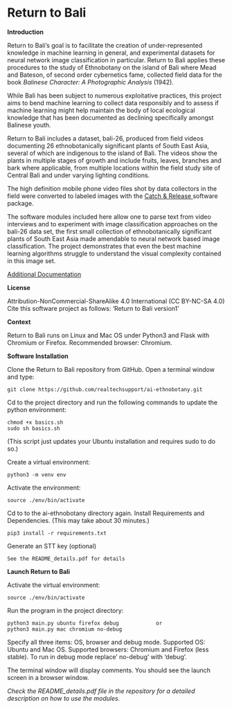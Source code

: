 # Return to Bali

<b>Introduction</b>

Return to Bali’s goal is to facilitate the creation of under-represented knowledge in machine learning in general, and experimental datasets for neural network image classification in particular. Return to Bali applies these procedures to the study of Ethnobotany on the island of Bali where Mead and Bateson, of second order cybernetics fame, collected field data for the book <i>Balinese Character: A Photographic Analysis </i> (1942). 

While Bali has been subject to numerous exploitative practices, this project aims to bend machine learning to collect data responsibly and to assess if machine learning might help maintain the body of local ecological knowledge that has been documented as declining specifically amongst Balinese youth. 

Return to Bali includes a dataset, bali-26, produced from field videos documenting 26 ethnobotanically significant plants of South East Asia, several of which are indigenous to the island of Bali. The videos show the plants in multiple stages of growth and include fruits, leaves, branches and bark where applicable, from multiple locations within the field study site of Central Bali and under varying lighting conditions.

The high definition mobile phone video files shot by data collectors in the field were converted to labeled images with the <a href="https://github.com/realtechsupport/c-plus-r"> Catch & Release </a> software package.

The software modules included here allow one to parse text from video interviews and to experiment with image classification approaches on the bali-26 data set, the first small collection of ethnobotanically significant plants of South East Asia made amendable to neural network based image classification. The project demonstrates that even the best machine learning algorithms struggle to understand  the visual complexity contained in this image set.

<a href="http://www.realtechsupport.org/new_works/return2bali.html">Additional Documentation</a>

<b>License</b>

Attribution-NonCommercial-ShareAlike 4.0 International (CC BY-NC-SA 4.0)
Cite this software project as follows: ‘Return to Bali version1’


<b>Context</b>

Return to Bali runs on Linux and Mac OS under Python3 and Flask with Chromium or Firefox. 
Recommended browser: Chromium.



<b>Software Installation</b>

Clone the Return to Bali repository from GitHub.
Open a terminal window and type:

	git clone https://github.com/realtechsupport/ai-ethnobotany.git
 

Cd to the project directory and run the following commands to update the python environment:

	chmod +x basics.sh
	sudo sh basics.sh

(This script just updates your Ubuntu installation and requires sudo to do so.)


Create a virtual environment:

	python3 -m venv env

Activate the environment:

	source ./env/bin/activate

Cd to to the ai-ethnobotany directory again. Install Requirements and Dependencies.
(This may take about 30 minutes.)

	pip3 install -r requirements.txt


Generate an STT key (optional)

	See the README_details.pdf for details



<b>Launch Return to Bali</b>

Activate the virtual environment:

	source ./env/bin/activate
	
Run the program in the project directory:

	python3 main.py ubuntu firefox debug 			or 
	python3 main.py mac chromium no-debug

Specify all three items: OS, browser and debug mode. Supported OS: Ubuntu and Mac OS. 
Supported browsers: Chromium and Firefox (less stable). To run in debug mode replace’ no-debug’ with ‘debug’. 

The terminal window will display comments. You should see the launch screen in a browser window.


<i>Check the README_details.pdf file in the repository for a detailed description on how to use the modules.</i>
